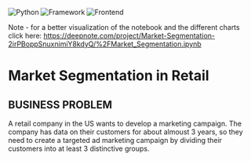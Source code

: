 ![Python](https://img.shields.io/badge/Python-blue)
![Framework](https://img.shields.io/badge/Framework-Tensorflow-orange)
![Frontend](https://img.shields.io/badge/Plotly-yellow)



Note - for a better visualization of the notebook and the different charts click here: https://deepnote.com/project/Market-Segmentation-2irPBoppSnuxnimiY8kdyQ/%2FMarket_Segmentation.ipynb


# Market Segmentation in Retail

## BUSINESS PROBLEM

A retail company in the US wants to develop a marketing campaign. The company has data on their customers for about almoust 3 years, so they need to create a targeted ad marketing campaign by dividing their customers into at least 3 distinctive groups.

